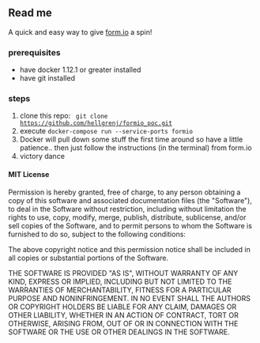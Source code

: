 
## Read me

A quick and easy way to give [form.io](https://form.io/) a spin!


### prerequisites
* have docker 1.12.1 or greater installed
* have git installed

### steps

1) clone this repo: <code> git clone https://github.com/hellgrenj/formio_poc.git</code>  
2) execute <code>docker-compose run --service-ports formio</code>  
3) Docker will pull down some stuff the first time around so have a little patience..
then just follow the instructions (in the terminal) from form.io  
4) victory dance




#### MIT License

Permission is hereby granted, free of charge, to any person obtaining a copy of this software and associated documentation files (the "Software"), to deal in the Software without restriction, including without limitation the rights to use, copy, modify, merge, publish, distribute, sublicense, and/or sell copies of the Software, and to permit persons to whom the Software is furnished to do so, subject to the following conditions:

The above copyright notice and this permission notice shall be included in all copies or substantial portions of the Software.

THE SOFTWARE IS PROVIDED "AS IS", WITHOUT WARRANTY OF ANY KIND, EXPRESS OR IMPLIED, INCLUDING BUT NOT LIMITED TO THE WARRANTIES OF MERCHANTABILITY, FITNESS FOR A PARTICULAR PURPOSE AND NONINFRINGEMENT. IN NO EVENT SHALL THE AUTHORS OR COPYRIGHT HOLDERS BE LIABLE FOR ANY CLAIM, DAMAGES OR OTHER LIABILITY, WHETHER IN AN ACTION OF CONTRACT, TORT OR OTHERWISE, ARISING FROM, OUT OF OR IN CONNECTION WITH THE SOFTWARE OR THE USE OR OTHER DEALINGS IN THE SOFTWARE.
